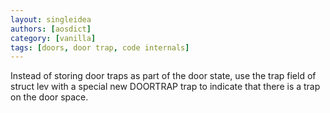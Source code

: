 ```yaml
---
layout: singleidea
authors: [aosdict]
category: [vanilla]
tags: [doors, door trap, code internals]
---
```

Instead of storing door traps as part of the door state, use the trap field of struct lev with a special new DOORTRAP trap to indicate that there is a trap on the door space.
